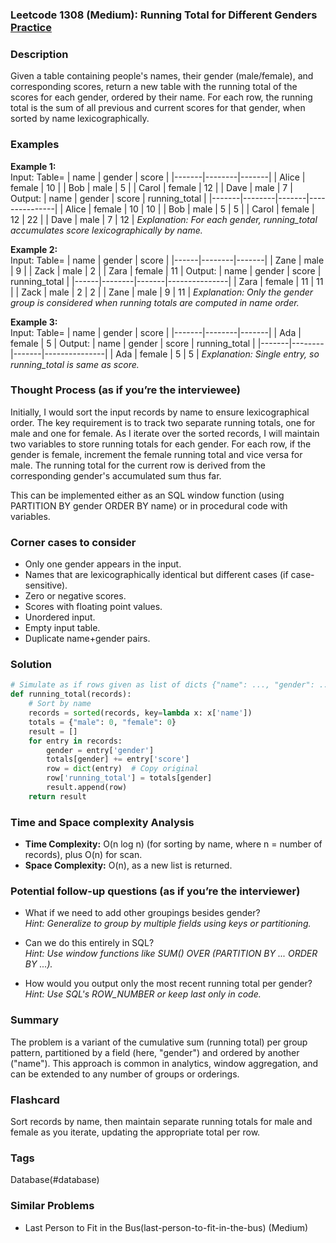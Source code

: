 ### Leetcode 1308 (Medium): Running Total for Different Genders [Practice](https://leetcode.com/problems/running-total-for-different-genders)

### Description  
Given a table containing people's names, their gender (male/female), and corresponding scores, return a new table with the running total of the scores for each gender, ordered by their name. For each row, the running total is the sum of all previous and current scores for that gender, when sorted by name lexicographically.

### Examples  
**Example 1:**  
Input: Table=
| name  | gender | score |
|-------|--------|-------|
| Alice | female | 10    |
| Bob   | male   | 5     |
| Carol | female | 12    |
| Dave  | male   | 7     |
Output:
| name  | gender | score | running_total |
|-------|--------|-------|---------------|
| Alice | female | 10    | 10            |
| Bob   | male   | 5     | 5             |
| Carol | female | 12    | 22            |
| Dave  | male   | 7     | 12            |
*Explanation: For each gender, running_total accumulates score lexicographically by name.*

**Example 2:**  
Input: Table=
| name | gender | score |
|------|--------|-------|
| Zane | male   | 9     |
| Zack | male   | 2     |
| Zara | female | 11    |
Output:
| name | gender | score | running_total |
|------|--------|-------|---------------|
| Zara | female | 11    | 11            |
| Zack | male   | 2     | 2             |
| Zane | male   | 9     | 11            |
*Explanation: Only the gender group is considered when running totals are computed in name order.*

**Example 3:**  
Input: Table=
| name  | gender | score |
|-------|--------|-------|
| Ada   | female | 5     |
Output:
| name  | gender | score | running_total |
|-------|--------|-------|---------------|
| Ada   | female | 5     | 5             |
*Explanation: Single entry, so running_total is same as score.*

### Thought Process (as if you’re the interviewee)  
Initially, I would sort the input records by name to ensure lexicographical order. The key requirement is to track two separate running totals, one for male and one for female. As I iterate over the sorted records, I will maintain two variables to store running totals for each gender. For each row, if the gender is female, increment the female running total and vice versa for male. The running total for the current row is derived from the corresponding gender's accumulated sum thus far.

This can be implemented either as an SQL window function (using PARTITION BY gender ORDER BY name) or in procedural code with variables.

### Corner cases to consider  
- Only one gender appears in the input.
- Names that are lexicographically identical but different cases (if case-sensitive).
- Zero or negative scores.
- Scores with floating point values.
- Unordered input.
- Empty input table.
- Duplicate name+gender pairs.

### Solution

```python
# Simulate as if rows given as list of dicts {"name": ..., "gender": ..., "score": ...}
def running_total(records):
    # Sort by name
    records = sorted(records, key=lambda x: x['name'])
    totals = {"male": 0, "female": 0}
    result = []
    for entry in records:
        gender = entry['gender']
        totals[gender] += entry['score']
        row = dict(entry)  # Copy original
        row['running_total'] = totals[gender]
        result.append(row)
    return result
```

### Time and Space complexity Analysis  
- **Time Complexity:** O(n log n) (for sorting by name, where n = number of records), plus O(n) for scan.
- **Space Complexity:** O(n), as a new list is returned.

### Potential follow-up questions (as if you’re the interviewer)  
- What if we need to add other groupings besides gender?  
  *Hint: Generalize to group by multiple fields using keys or partitioning.*

- Can we do this entirely in SQL?  
  *Hint: Use window functions like SUM() OVER (PARTITION BY ... ORDER BY ...).*  

- How would you output only the most recent running total per gender?  
  *Hint: Use SQL's ROW_NUMBER or keep last only in code.*

### Summary
The problem is a variant of the cumulative sum (running total) per group pattern, partitioned by a field (here, "gender") and ordered by another ("name"). This approach is common in analytics, window aggregation, and can be extended to any number of groups or orderings.


### Flashcard
Sort records by name, then maintain separate running totals for male and female as you iterate, updating the appropriate total per row.

### Tags
Database(#database)

### Similar Problems
- Last Person to Fit in the Bus(last-person-to-fit-in-the-bus) (Medium)